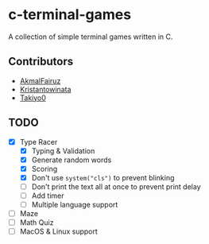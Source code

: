 # c-terminal-games

A collection of simple terminal games written in C.

## Contributors
- [AkmalFairuz](https://github.com/AkmalFairuz)
- [Kristantowinata](https://github.com/Kristantowinata)
- [Takiyo0](https://github.com/Takiyo0)

## TODO
- [x] Type Racer
    - [x] Typing & Validation
    - [x] Generate random words
    - [x] Scoring
    - [x] Don't use `system("cls")` to prevent blinking
    - [ ] Don't print the text all at once to prevent print delay
    - [ ] Add timer
    - [ ] Multiple language support
- [ ] Maze
- [ ] Math Quiz
- [ ] MacOS & Linux support